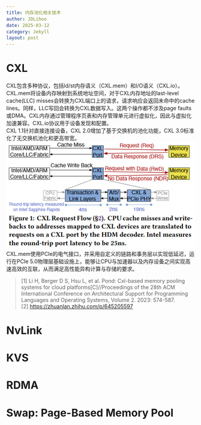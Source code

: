 ```yaml
---
title: 内存池化相关技术
author: JDLihoo
date: 2025-03-12
category: Jekyll
layout: post
---
```


# CXL
CXL包含多种协议，包括ld/st内存语义（CXL.mem）和I/O语义（CXL.io）。CXL.mem将设备内存映射到系统地址空间，对于CXL内存地址的last-level cache(LLC) misses会转换为CXL端口上的请求，请求响应会返回未命中的cache lines。同样，LLC写回会转换为CXL数据写入。这两个操作都不涉及page faults或DMA。CXL内存通过管理程序页表和内存管理单元进行虚拟化，因此与虚拟化加速兼容。CXL.io协议用于设备发现和配置。  
CXL 1.1针对直接连接设备，CXL 2.0增加了基于交换机的池化功能，CXL 3.0标准化了无交换机池化和更高带宽。  
![picture 0](../images/f8608289138d52ff643ef305a5c6dfbf2c8f59ddcec2ff4f32601a18051f3f66.png#pic_center)  
CXL.mem使用PCIe的电气接口，并采用自定义的链路和事务层以实现低延迟，运行在PCIe 5.0物理层基础设施上，能够让CPU与加速器以及内存设备之间实现高速高效的互联，从而满足高性能异构计算与存储的要求。

> [1] Li H, Berger D S, Hsu L, et al. Pond: Cxl-based memory pooling systems for cloud platforms[C]//Proceedings of the 28th ACM International Conference on Architectural Support for Programming Languages and Operating Systems, Volume 2. 2023: 574-587.  
> [2] https://zhuanlan.zhihu.com/p/645205597  

# NvLink  

# KVS

# RDMA

# Swap: Page-Based Memory Pool